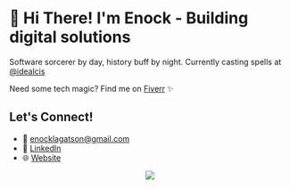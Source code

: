 # 👋 Hi There! I'm Enock - Building digital solutions

Software sorcerer by day, history buff by night. Currently casting spells at [@idealcis](https://idealcis.com)

Need some tech magic? Find me on [Fiverr](https://www.fiverr.com/e_nklagat) ✨

## Let's Connect!
- 📧 [enocklagatson@gmail.com](mailto:enocklagatson@gmail.com)
- 🔗 [LinkedIn](https://www.linkedin.com/in/enock-lagat/)
- 🌐 [Website](https://enocklagat.com)

<p align="center"><img src="https://github-readme-streak-stats.herokuapp.com/?user=e-nk&theme=dark&ring=FFB19A&hide_border=true&currStreakNum=F6A085&fire=F6A085&currStreakLabel=F6A085"></p>
